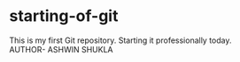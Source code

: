 # starting-of-git
This  is my first Git repository. Starting it professionally today.
<br>
AUTHOR- ASHWIN SHUKLA
